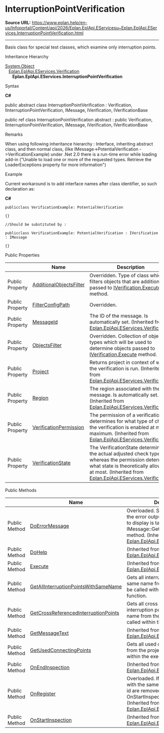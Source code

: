 # InterruptionPointVerification

**Source URL:** https://www.eplan.help/en-us/Infoportal/Content/api/2026/Eplan.EplApi.EServicesu~Eplan.EplApi.EServices.InterruptionPointVerification.html

---

Basis class for special test classes, which examine only interruption points.

Inheritance Hierarchy

[System.Object](#)  
   [Eplan.EplApi.EServices.Verification](Eplan.EplApi.EServicesu~Eplan.EplApi.EServices.Verification.html)  
      **Eplan.EplApi.EServices.InterruptionPointVerification**

Syntax

**C#**



public abstract class InterruptionPointVerification : Verification, IInterruptionPointVerification, IMessage, IVerification, IVerificationBase

public ref class InterruptionPointVerification abstract : public Verification, IInterruptionPointVerification, IMessage, IVerification, IVerificationBase


Remarks

When using following inheritance hierarchy : Interface, inheriting abstract class, and then normal class, (like IMessage-\>PotentialVerification -\>VerificationExample) under .Net 2.0 there is a run-time error while loading add-in ("Unable to load one or more of the requested types. Retrieve the LoaderExceptions property for more information")

Example

Current workaround is to add interface names after class identifier, so such declaration as:

**C#**

```
publicclass VerificationExample: PotentialVerification

{}

//Should be substituted by :

publicclass VerificationExample: PotentialVerification : IVerification : IMessage

{}
```

Public Properties

|  | Name | Description |
| --- | --- | --- |
| Public Property | [AdditionalObjectsFilter](Eplan.EplApi.EServicesu~Eplan.EplApi.EServices.InterruptionPointVerification~AdditionalObjectsFilter.html) | Overridden. Type of class which filters objects that are additionally passed to [IVerification.Execute](Eplan.EplApi.EServicesu~Eplan.EplApi.EServices.IVerification~Execute.html) method. |
| Public Property | [FilterConfigPath](Eplan.EplApi.EServicesu~Eplan.EplApi.EServices.InterruptionPointVerification~FilterConfigPath.html) | Overridden. |
| Public Property | [MessageId](Eplan.EplApi.EServicesu~Eplan.EplApi.EServices.Verification~MessageId.html) | The ID of the message. Is automatically set. (Inherited from [Eplan.EplApi.EServices.Verification](Eplan.EplApi.EServicesu~Eplan.EplApi.EServices.Verification.html)) |
| Public Property | [ObjectsFilter](Eplan.EplApi.EServicesu~Eplan.EplApi.EServices.InterruptionPointVerification~ObjectsFilter.html) | Overridden. Collection of objects types which will be used to determine objects passed to [IVerification.Execute](Eplan.EplApi.EServicesu~Eplan.EplApi.EServices.IVerification~Execute.html) method. |
| Public Property | [Project](Eplan.EplApi.EServicesu~Eplan.EplApi.EServices.Verification~Project.html) | Returns project in context of which the verification is run. (Inherited from [Eplan.EplApi.EServices.Verification](Eplan.EplApi.EServicesu~Eplan.EplApi.EServices.Verification.html)) |
| Public Property | [Region](Eplan.EplApi.EServicesu~Eplan.EplApi.EServices.Verification~Region.html) | The region associated with the message. Is automatically set. (Inherited from [Eplan.EplApi.EServices.Verification](Eplan.EplApi.EServicesu~Eplan.EplApi.EServices.Verification.html)) |
| Public Property | [VerificationPermission](Eplan.EplApi.EServicesu~Eplan.EplApi.EServices.Verification~VerificationPermission.html) | The permission of a verification determines for what type of check the verification is enabled at most/ maximum. (Inherited from [Eplan.EplApi.EServices.Verification](Eplan.EplApi.EServicesu~Eplan.EplApi.EServices.Verification.html)) |
| Public Property | [VerificationState](Eplan.EplApi.EServicesu~Eplan.EplApi.EServices.Verification~VerificationState.html) | The VerificationState determines the actual adjusted check type whereas the permission determines what state is theoretically allowed at most. (Inherited from [Eplan.EplApi.EServices.Verification](Eplan.EplApi.EServicesu~Eplan.EplApi.EServices.Verification.html)) |



Public Methods

|  | Name | Description |
| --- | --- | --- |
| Public Method | [DoErrorMessage](Eplan.EplApi.EServicesu~Eplan.EplApi.EServices.Verification~DoErrorMessage.html) | Overloaded. Service function for the error output during a test. Text to display is taken from correct IMessage::GetMessageText method. (Inherited from [Eplan.EplApi.EServices.Verification](Eplan.EplApi.EServicesu~Eplan.EplApi.EServices.Verification.html)) |
| Public Method | [DoHelp](Eplan.EplApi.EServicesu~Eplan.EplApi.EServices.Verification~DoHelp.html) | (Inherited from [Eplan.EplApi.EServices.Verification](Eplan.EplApi.EServicesu~Eplan.EplApi.EServices.Verification.html)) |
| Public Method | [Execute](Eplan.EplApi.EServicesu~Eplan.EplApi.EServices.Verification~Execute.html) | (Inherited from [Eplan.EplApi.EServices.Verification](Eplan.EplApi.EServicesu~Eplan.EplApi.EServices.Verification.html)) |
| Public Method | [GetAllInterruptionPointsWithSameName](Eplan.EplApi.EServicesu~Eplan.EplApi.EServices.InterruptionPointVerification~GetAllInterruptionPointsWithSameName.html) | Gets all interruption points with the same name from the project. Can be called within the execute function. |
| Public Method | [GetCrossReferencedInterruptionPoints](Eplan.EplApi.EServicesu~Eplan.EplApi.EServices.InterruptionPointVerification~GetCrossReferencedInterruptionPoints.html) | Gets all cross reference interruption points with the same name from the project. Can be called within the execute function. |
| Public Method | [GetMessageText](Eplan.EplApi.EServicesu~Eplan.EplApi.EServices.Verification~GetMessageText.html) | (Inherited from [Eplan.EplApi.EServices.Verification](Eplan.EplApi.EServicesu~Eplan.EplApi.EServices.Verification.html)) |
| Public Method | [GetUsedConnectingPoints](Eplan.EplApi.EServicesu~Eplan.EplApi.EServices.InterruptionPointVerification~GetUsedConnectingPoints.html) | Gets all used connection points from the project. Can be called within the execute function. |
| Public Method | [OnEndInspection](Eplan.EplApi.EServicesu~Eplan.EplApi.EServices.Verification~OnEndInspection.html) | (Inherited from [Eplan.EplApi.EServices.Verification](Eplan.EplApi.EServicesu~Eplan.EplApi.EServices.Verification.html)) |
| Public Method | [OnRegister](Eplan.EplApi.EServicesu~Eplan.EplApi.EServices.Verification~OnRegister.html) | Overloaded. If true, all messages with the same region and message id are removed after OnStartInspection is called. (Inherited from [Eplan.EplApi.EServices.Verification](Eplan.EplApi.EServicesu~Eplan.EplApi.EServices.Verification.html)) |
| Public Method | [OnStartInspection](Eplan.EplApi.EServicesu~Eplan.EplApi.EServices.Verification~OnStartInspection.html) | (Inherited from [Eplan.EplApi.EServices.Verification](Eplan.EplApi.EServicesu~Eplan.EplApi.EServices.Verification.html)) |


